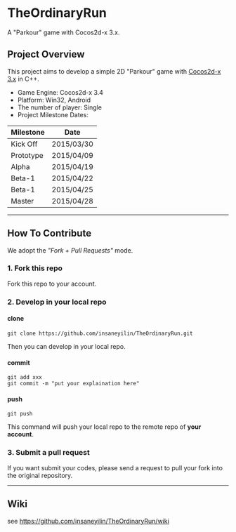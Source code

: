 # TheOrdinaryRun
A "Parkour" game with Cocos2d-x 3.x.

## Project Overview

This project aims to develop a simple 2D "Parkour" game with [Cocos2d-x 3.x](www.cocos2d-x.org) in C++.

- Game Engine: Cocos2d-x 3.4
- Platform: Win32, Android
- The number of player: Single
- Project Milestone Dates:  

| Milestone | Date |
| ------------- | ------------- |
| Kick Off  | 2015/03/30  |
| Prototype  | 2015/04/09  |
| Alpha  | 2015/04/19  |
| Beta-1  | 2015/04/22  |
| Beta-1  | 2015/04/25  |
| Master  | 2015/04/28  |

---

## How To Contribute

We adopt the *"Fork + Pull Requests"* mode.

### 1. Fork this repo

Fork this repo to your account.

### 2. Develop in your local repo

#### clone

```
git clone https://github.com/insaneyilin/TheOrdinaryRun.git
```

Then you can develop in your local repo.

#### commit

```
git add xxx
git commit -m "put your explaination here"
```

#### push

```
git push
```

This command will push your local repo to the remote repo of **your account**.

### 3. Submit a pull request

If you want submit your codes, please send a request to pull your fork into the original repository.

---

## Wiki

see https://github.com/insaneyilin/TheOrdinaryRun/wiki 
